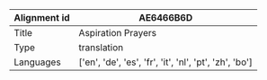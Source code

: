 |Alignment id | AE6466B6D
| --- | --- 
|Title | Aspiration Prayers 
|Type | translation
|Languages | ['en', 'de', 'es', 'fr', 'it', 'nl', 'pt', 'zh', 'bo']